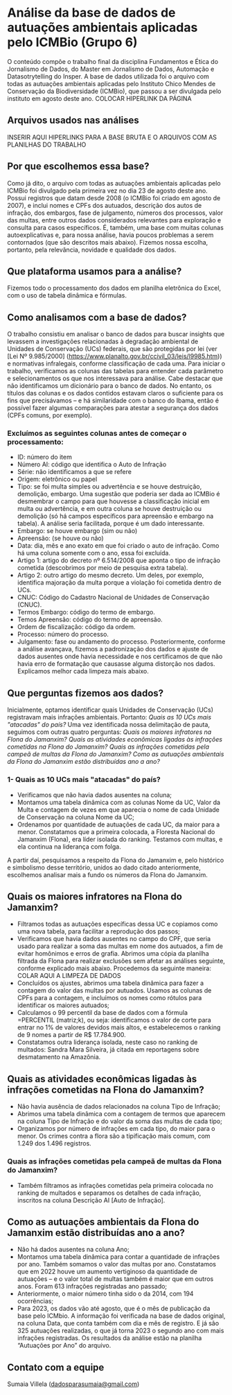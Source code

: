 # Análise da base de dados de autuações ambientais aplicadas pelo ICMBio (Grupo 6)
O conteúdo compõe o trabalho final da disciplina Fundamentos e Ética do Jornalismo de Dados, do Master em Jornalismo de Dados, Automação e Datasotrytelling do Insper.
A base de dados utilizada foi o arquivo com todas as autuações ambientais aplicadas pelo Instituto Chico Mendes de Conservação da Biodiversidade (ICMBio), que passou a ser divulgada pelo instituto em agosto deste ano. COLOCAR HIPERLINK DA PÁGINA

## Arquivos usados nas análises
INSERIR AQUI HIPERLINKS PARA A BASE BRUTA E O ARQUIVOS COM AS PLANILHAS DO TRABALHO

## Por que escolhemos essa base?
Como já dito, o arquivo com todas as autuações ambientais aplicadas pelo ICMBio foi divulgado pela primeira vez no dia 23 de agosto deste ano. Possui registros que datam desde 2008 (o ICMBio foi criado em agosto de 2007), e inclui nomes e CPFs dos autuados, descrição dos autos de infração, dos embargos, fase de julgamento, números dos processos, valor das multas, entre outros dados considerados relevantes para exploração e consulta para casos específicos. É, também, uma base com muitas colunas autoexplicativas e, para nossa análise, havia poucos problemas a serem contornados (que são descritos mais abaixo). Fizemos nossa escolha, portanto, pela relevância, novidade e qualidade dos dados.
## Que plataforma usamos para a análise?
Fizemos todo o processamento dos dados em planilha eletrônica do Excel, com o uso de tabela dinâmica e fórmulas.
## Como analisamos com a base de dados?
O trabalho consistiu em analisar o banco de dados para buscar insights que levassem a investigações relacionadas à degradação ambiental de Unidades de Conservação (UCs) federais, que são protegidas por lei (ver [Lei Nº 9.985/2000] (https://www.planalto.gov.br/ccivil_03/leis/l9985.htm)) e normativas infralegais, conforme classificação de cada uma.
Para iniciar o trabalho, verificamos as colunas das tabelas para entender cada parâmetro e selecionamentos os que nos interessava para análise. Cabe destacar que não identificamos um dicionário para o banco de dados. No entanto, os títulos das colunas e os dados contidos estavam claros o suficiente para os fins que precisávamos – e há similaridade com o banco do Ibama, então é possível fazer algumas comparações para atestar a segurança dos dados (CPFs comuns, por exemplo).
### Excluímos as seguintes colunas antes de começar o processamento:
- ID: número do item
- Número AI: código que identifica o Auto de Infração
- Série: não identificamos a que se refere
- Origem: eletrônico ou papel
- Tipo: se foi multa simples ou advertência e se houve destruição, demolição, embargo. Uma sugestão que poderia ser dada ao ICMBio é desmembrar o campo para que houvesse a classificação inicial em multa ou advertência, e em outra coluna se houve destruição ou demolição (só há campos específicos para apreensão e embargo na tabela). A análise seria facilitada, porque é um dado interessante.
- Embargo: se houve embargo (sim ou não)
- Apreensão: (se houve ou não)
- Data: dia, mês e ano exato em que foi criado o auto de infração. Como há uma coluna somente com o ano, essa foi excluída.
- Artigo 1: artigo do decreto nº 6.514/2008 que aponta o tipo de infração cometida (descobrimos por meio de pesquisa extra tabela).
- Artigo 2: outro artigo do mesmo decreto. Um deles, por exemplo, identifica majoração da multa porque a violação foi cometida dentro de UCs.
- CNUC: Código do Cadastro Nacional de Unidades de Conservação (CNUC).
- Termos Embargo: código do termo de embargo.
- Temos Apreensão: código do termo de apreensão.
- Ordem de fiscalização: código da ordem.
- Processo: número do processo.
- Julgamento: fase ou andamento do processo.
Posteriormente, conforme a análise avançava, fizemos a padronização dos dados e ajuste de dados ausentes onde havia necessidade e nos certificamos de que não havia erro de formatação que causasse alguma distorção nos dados. Explicamos melhor cada limpeza mais abaixo.

## Que perguntas fizemos aos dados?
Inicialmente, optamos identificar quais Unidades de Conservação (UCs) registravam mais infrações ambientais. Portanto:
_Quais as 10 UCs mais "atacadas" do país?_
Uma vez identificada nossa delimitação de pauta, seguimos com outras quatro perguntas:
_Quais os maiores infratores na Flona do Jamanxim?_
_Quais as atividades econômicas ligadas às infrações cometidas na Flona do Jamanxim?_
_Quais as infrações cometidas pela campeã de multas da Flona do Jamanxim?_
_Como as autuações ambientais da Flona do Jamanxim estão distribuídas ano a ano?_

### 1- Quais as 10 UCs mais "atacadas" do país?
- Verificamos que não havia dados ausentes na coluna;
- Montamos uma tabela dinâmica com as colunas Nome da UC, Valor da Multa e contagem de vezes em que aparecia o nome de cada Unidade de Conservação na coluna Nome da UC;
- Ordenamos por quantidade de autuações de cada UC, da maior para a menor. Constatamos que a primeira colocada, a Floresta Nacional do Jamanxim (Flona), era líder isolada do ranking. Testamos com multas, e ela continua na liderança com folga.

A partir daí, pesquisamos a respeito da Flona do Jamanxim e, pelo histórico e simbolismo desse território, unidos ao dado citado anteriormente, escolhemos analisar mais a fundo os números da Flona do Jamanxim.

## Quais os maiores infratores na Flona do Jamanxim?
- Filtramos todas as autuações específicas dessa UC e copiamos como uma nova tabela, para facilitar a reprodução dos passos;
- Verificamos que havia dados ausentes no campo do CPF, que seria usado para realizar a soma das multas em nome dos autuados, a fim de evitar homônimos e erros de grafia. Abrimos uma cópia da planilha filtrada da Flona para realizar exclusões sem afetar as análises seguinte, conforme explicado mais abaixo. Procedemos da seguinte maneira:
COLAR AQUI A LIMPEZA DE DADOS
- Concluídos os ajustes, abrimos uma tabela dinâmica para fazer a contagem do valor das multas por autuados. Usamos as colunas de CPFs para a contagem, e incluímos os nomes como rótulos para identificar os maiores autuados;
- Calculamos o 99 percentil da base de dados com a fórmula =PERCENTIL (matriz;k), ou seja: identificamos o valor de corte para entrar no 1% de valores devidos mais altos, e estabelecemos o ranking de 9 nomes a partir de R$ 17.784.900.
- Constatamos outra liderança isolada, neste caso no ranking de multados: Sandra Mara Silveira, já citada em reportagens sobre desmatamento na Amazônia.

## Quais as atividades econômicas ligadas às infrações cometidas na Flona do Jamanxim?
- Não havia ausência de dados relacionados na coluna Tipo de Infração;
- Abrimos uma tabela dinâmica com a contagem de termos que aparecem na coluna Tipo de Infração e do valor da soma das multas de cada tipo;
- Organizamos por número de infrações em cada tipo, do maior para o menor. Os crimes contra a flora são a tipificação mais comum, com 1.249 dos 1.496 registros.
### Quais as infrações cometidas pela campeã de multas da Flona do Jamanxim?
- Também filtramos as infrações cometidas pela primeira colocada no ranking de multados e separamos os detalhes de cada infração, inscritos na coluna Descrição AI [Auto de Infração].

## Como as autuações ambientais da Flona do Jamanxim estão distribuídas ano a ano?
- Não há dados ausentes na coluna Ano;
- Montamos uma tabela dinâmica para contar a quantidade de infrações por ano. Também somamos o valor das multas por ano. Constatamos que em 2022 houve um aumento vertiginoso da quantidade de autuações – e o valor total de multas também é maior que em outros anos. Foram 613 infrações registradas ano passado;
- Anteriormente, o maior número tinha sido o da 2014, com 194 ocorrências;
- Para 2023, os dados vão até agosto, que é o mês de publicação da base pelo ICMbio. A informação foi verificada na base de dados original, na coluna Data, que conta também com dia e mês de registro. E já são 325 autuações realizadas, o que já torna 2023 o segundo ano com mais infrações registradas.
Os resultados da análise estão na planilha “Autuações por Ano” do arquivo.

## Contato com a equipe
Sumaia Villela (dadosparasumaia@gmail.com)

